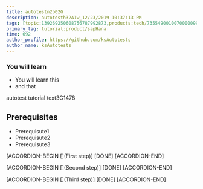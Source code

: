 ```yaml
---
title: autotestn2b02G
description: autotesth32A1w_12/23/2019 10:37:13 PM
tags: [topic:139269250608756787992873,products:tech/73554900100700000996,tutorial:experience/advanced]
primary_tag: tutorial:product/sapHana
time: 692
author_profile: https://github.com/ksAutotests
author_name: ksAutotests
---
```

### You will learn
- You will learn this
- and that

autotest tutorial text3G1478

## Prerequisites
- Prerequisute1
- Prerequisute2
- Prerequisute3

[ACCORDION-BEGIN [](First step)]
[DONE]
[ACCORDION-END]

[ACCORDION-BEGIN [](Second step)]
[DONE]
[ACCORDION-END]

[ACCORDION-BEGIN [](Third step)]
[DONE]
[ACCORDION-END]

